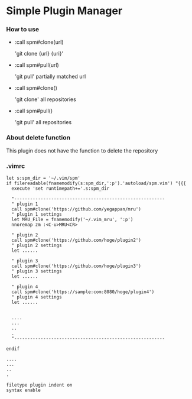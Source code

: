 # Simple Plugin Manager

### How to use

- :call spm#clone(url)

    'git clone {url} {uri}'

- :call spm#pull(url)

    'git pull' partially matched url

- :call spm#clone()

    'git clone' all repositories

- :call spm#pull()

    'git pull' all repositories

### About delete function

This plugin does not have the function to delete the repository

### .vimrc

```vim
let s:spm_dir = '~/.vim/spm'
if filereadable(fnamemodify(s:spm_dir,':p').'autoload/spm.vim') "{{{
  execute 'set runtimepath+='.s:spm_dir

  "---------------------------------------------------------
  " plugin 1
  call spm#clone('https://github.com/yegappan/mru')
  " plugin 1 settings
  let MRU_File = fnamemodify('~/.vim_mru', ':p')
  nnoremap zm :<C-u>MRU<CR>

  " plugin 2
  call spm#clone('https://github.com/hoge/plugin2')
  " plugin 2 settings
  let ......

  " plugin 3
  call spm#clone('https://github.com/hoge/plugin3')
  " plugin 3 settings
  let ......

  " plugin 4
  call spm#clone('https://sample:com:8080/hoge/plugin4')
  " plugin 4 settings
  let ......


  ....
  ...
  ..
  .
  "---------------------------------------------------------

endif

....
...
..
.

filetype plugin indent on
syntax enable

```

